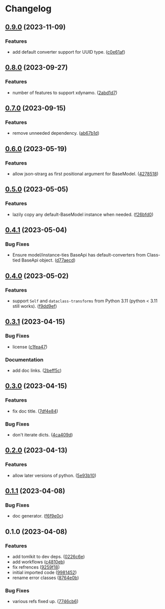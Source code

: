 # Changelog

## [0.9.0](https://github.com/xyngular/py-xmodel/compare/v0.8.0...v0.9.0) (2023-11-09)


### Features

* add default converter support for UUID type. ([c0e61af](https://github.com/xyngular/py-xmodel/commit/c0e61af2c89e82a2cd1d9fe43c223e4e1d43aa28))

## [0.8.0](https://github.com/xyngular/py-xmodel/compare/v0.7.0...v0.8.0) (2023-09-27)


### Features

* number of features to support xdynamo. ([2abd1d7](https://github.com/xyngular/py-xmodel/commit/2abd1d7a103e205b50ada9b1db54b52bdda9952b))

## [0.7.0](https://github.com/xyngular/py-xmodel/compare/v0.6.0...v0.7.0) (2023-09-15)


### Features

* remove unneeded dependency. ([ab67b1d](https://github.com/xyngular/py-xmodel/commit/ab67b1d2d63dbb95c18ae39161cb589b243a9fde))

## [0.6.0](https://github.com/xyngular/py-xmodel/compare/v0.5.0...v0.6.0) (2023-05-19)


### Features

* allow json-strarg as first positional argument for BaseModel. ([4278518](https://github.com/xyngular/py-xmodel/commit/42785180a7a56c8e3e6e0bed7d3eb4b1618586a4))

## [0.5.0](https://github.com/xyngular/py-xmodel/compare/v0.4.1...v0.5.0) (2023-05-05)


### Features

* lazily copy any default-BaseModel instance when needed. ([f26bfd0](https://github.com/xyngular/py-xmodel/commit/f26bfd0f17ab103b9889199deffb341be8a5ee72))

## [0.4.1](https://github.com/xyngular/py-xmodel/compare/v0.4.0...v0.4.1) (2023-05-04)


### Bug Fixes

* Ensure model/instance-ties BaseApi has default-converters from Class-tied BaseApi object. ([d77aecd](https://github.com/xyngular/py-xmodel/commit/d77aecd21e684e0a68ae96127e444ea3c1158100))

## [0.4.0](https://github.com/xyngular/py-xmodel/compare/v0.3.1...v0.4.0) (2023-05-02)


### Features

* support `Self` and `dataclass-transforms` from Python 3.11 (python &lt; 3.11 still works). ([f9dd9ef](https://github.com/xyngular/py-xmodel/commit/f9dd9ef29e8baa725a152931acb4008695245165))

## [0.3.1](https://github.com/xyngular/py-xmodel/compare/v0.3.0...v0.3.1) (2023-04-15)


### Bug Fixes

* license ([c1fea47](https://github.com/xyngular/py-xmodel/commit/c1fea478660e5d8e88a7c446640db44fe8942615))


### Documentation

* add doc links. ([2beff5c](https://github.com/xyngular/py-xmodel/commit/2beff5c7a2cdf2cf3d133edaf9b6bc32ba7e3e7d))

## [0.3.0](https://github.com/xyngular/py-xmodel/compare/v0.2.0...v0.3.0) (2023-04-15)


### Features

* fix doc title. ([7df4e84](https://github.com/xyngular/py-xmodel/commit/7df4e844e975ac4c1bbce47edf4a5d0919aa8c42))


### Bug Fixes

* don't iterate dicts. ([4ca409d](https://github.com/xyngular/py-xmodel/commit/4ca409d3d211e6ebfbb93510f2628fecc518e443))

## [0.2.0](https://github.com/xyngular/py-xmodel/compare/v0.1.1...v0.2.0) (2023-04-13)


### Features

* allow later versions of python. ([5e93b10](https://github.com/xyngular/py-xmodel/commit/5e93b1036df794b2333ef8b0bc50bfa49188e023))

## [0.1.1](https://github.com/xyngular/py-xmodel/compare/v0.1.0...v0.1.1) (2023-04-08)


### Bug Fixes

* doc generator. ([f6f9e0c](https://github.com/xyngular/py-xmodel/commit/f6f9e0ce289faf4b59608de68d9da64fb14618bd))

## 0.1.0 (2023-04-08)


### Features

* add tomlkit to dev deps. ([0226c6e](https://github.com/xyngular/py-xmodel/commit/0226c6e50e5ace30c7480517b965cf8b7f429268))
* add workflows ([c4810eb](https://github.com/xyngular/py-xmodel/commit/c4810eba9380ef5ca63be1aaaca2c0c5daa343bd))
* fix refrences ([9259f18](https://github.com/xyngular/py-xmodel/commit/9259f18875eefd3ae88c4d4c6139848636425feb))
* initial imported code ([9981452](https://github.com/xyngular/py-xmodel/commit/9981452059efe8f44f6c7bf99571424771976167))
* rename error classes ([8764e0b](https://github.com/xyngular/py-xmodel/commit/8764e0bfa2719c5224a99e2f8c203c04ab5d5b43))


### Bug Fixes

* various refs fixed up. ([7746cb6](https://github.com/xyngular/py-xmodel/commit/7746cb6aa5ae57832cea3031151a4bd0dfddbd0f))
